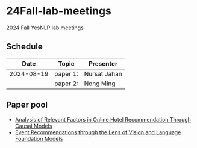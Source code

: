 # 24Fall-lab-meetings
2024 Fall YesNLP lab meetings

## Schedule

| Date       | Topic    | Presenter    |
| ----       | -----    | --------     |
| 2024-08-19 | paper 1: | Nursat Jahan |
|            | paper 2: | Nong Ming    |


## Paper pool

- [Analysis of Relevant Factors in Online Hotel Recommendation Through Causal Models
](https://kennesawedu-my.sharepoint.com/:b:/g/personal/jnoh3_kennesaw_edu/EfDL556B6ilFgHwInE1unhIBa1zyk7weOvLxVKqEIK42ww?e=ZCuuBn)
- [Event Recommendations through the Lens of Vision and Language Foundation Models](https://kennesawedu-my.sharepoint.com/:b:/g/personal/jnoh3_kennesaw_edu/EW8QcwEGNv5GsaVNy4piQmUBasnFX6am1S8OCgWI0_sVQA?e=7czkLK)
